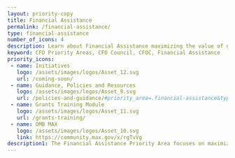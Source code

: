```yaml
---
layout: priority-copy
title: Financial Assistance
permalink: /financial-assistance/
type: financial-assistance
number_of_icons: 4
description: Learn about Financial Assistance maximizing the value of grant funding.
keyword: CFO Priority Areas, CFO Council, CFOC, Financial Assistance
priority_icons: 
 - name: Initiatives
   logo: /assets/images/logos/Asset_12.svg
   url: /coming-soon/
 - name: Guidance, Policies and Resources
   logo: /assets/images/logos/Asset_9.svg
   url: /policies-and-guidance/#priority_area=.financial-assistance&type=*
 - name: Grants Training Module
   logo: /assets/images/logos/Asset_11.svg
   url: /grants-training/
 - name: OMB MAX
   logo: /assets/images/logos/Asset_10.svg
   link: https://community.max.gov/x/rgTvVg   
description1: The Financial Assistance Priority Area focuses on maximizing the value of grant funding by applying a risk-based, data-driven framework that balances compliance requirements with demonstrating successful results for the American taxpayer.
---
```




